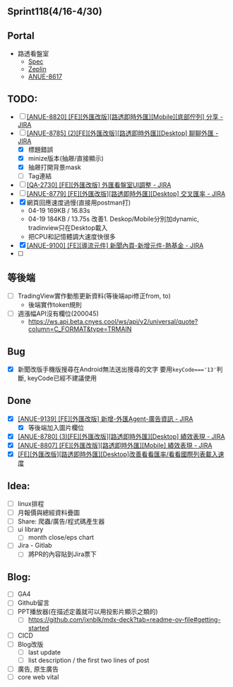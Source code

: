 ## Sprint118(4/16-4/30)

## Portal
 * 路透看盤室
	* [Spec](https://cnyesrd.atlassian.net/wiki/spaces/PS/pages/2175926273)
	 * [Zeplin](https://app.zeplin.io/project/576287bda89e8aa7045cfba5/screen/6535e544b517d3229444d5c5)
	 * [ANUE-8617](https://cnyesrd.atlassian.net/browse/ANUE-8617)

## TODO:
* [ ] [[ANUE-8820] [FE][外匯改版][路透即時外匯][Mobile][底部佇列] 分享 - JIRA](https://cnyesrd.atlassian.net/browse/ANUE-8820)
* [ ] [[ANUE-8785] (2)[FE][外匯改版][路透即時外匯][Desktop] 聊聊外匯 - JIRA](https://cnyesrd.atlassian.net/browse/ANUE-8785)
	* [x] 標題錯誤
	* [x] minize版本(抽屜/直接顯示)
	* [x] 抽屜打開背景mask
	* [ ] Tag連結
* [ ] [[QA-2730] [FE][外匯改版] 外匯看盤室UI調整 - JIRA](https://cnyesrd.atlassian.net/browse/QA-2730)
* [ ] [[ANUE-8779] [FE][外匯改版][路透即時外匯][Desktop] 交叉匯率 - JIRA](https://cnyesrd.atlassian.net/browse/ANUE-8779)
* [x] 網頁回應速度過慢(直接用postman打)
	*  04-19 169KB / 16.83s
	*  04-19 184KB / 13.75s  改善1. Deskop/Mobile分別加dynamic, tradinview只在Desktop載入
	* 把CPU和記憶體調大速度快很多
* [x] [[ANUE-9100] [FE][導流元件] 新聞內頁-新增元件-熱基金 - JIRA](https://cnyesrd.atlassian.net/browse/ANUE-9100)
* [ ] 
## 等後端
* [ ] TradingView實作動態更新資料(等後端api修正from, to)
	* 後端實作token規則
* [ ] 週漲幅API沒有欄位(200045)
	* https://ws.api.beta.cnyes.cool/ws/api/v2/universal/quote?column=C_FORMAT&type=TRMAIN
##  **Bug**
* [x] 新聞改版手機版搜尋在Android無法送出搜尋的文字
		要用`keyCode==='13'`判斷, keyCode已經不建議使用
	
## Done
* [x] [[ANUE-9139] [FE][外匯改版] 新增-外匯Agent-廣告資訊 - JIRA](https://cnyesrd.atlassian.net/browse/ANUE-9139)
	* [x] 等後端加入圖片欄位
* [x] [[ANUE-8780] (3)[FE][外匯改版][路透即時外匯][Desktop] 績效表現 - JIRA](https://cnyesrd.atlassian.net/browse/ANUE-8780)
* [x] [[ANUE-8807] [FE][外匯改版][路透即時外匯][Mobile] 績效表現 - JIRA](https://cnyesrd.atlassian.net/browse/ANUE-8807)
* [x] [[FE][外匯改版][路透即時外匯][Desktop]改善看看匯率/看看國際列表載入速度](https://gitlab.cnyes.cool/anue/frontend/fe-lobby-forex-v2/-/merge_requests/56)

## Idea:
* [ ] linux排程
* [ ] 月報價與總經資料疊圖
* [ ] Share: 爬蟲/廣告/程式碼產生器
* [ ] ui library
	* [ ] month close/eps chart
* [ ] Jira - Gitlab
	* [ ] 將PR的內容貼到Jira票下

## Blog: 
* [ ] GA4
* [ ] Github留言
* [ ] PPT播放器(在描述定義就可以用投影片顯示之類的)
	* [ ] https://github.com/jxnblk/mdx-deck?tab=readme-ov-file#getting-started
* [ ] CICD
* [ ] Blog改版
	* [ ] last update
	* [ ] list description / the first two lines of post
* [ ] 廣告, 原生廣告
* [ ] core web vital
